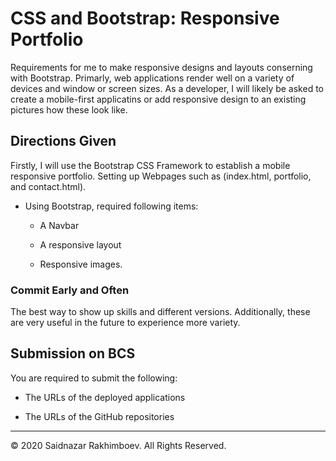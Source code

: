 # CSS and Bootstrap: Responsive Portfolio

Requirements for me to make responsive designs and layouts conserning with Bootstrap. Primarly, web applications render well on a variety of devices and window or screen sizes. As a developer, I will likely be asked to create a mobile-first applicatins or add responsive design to an existing pictures how these look like.

## Directions Given

Firstly, I will use the Bootstrap CSS Framework to establish a mobile responsive portfolio.
Setting up Webpages such as (index.html, portfolio, and contact.html).

- Using Bootstrap, required following items:

  - A Navbar

  - A responsive layout

  - Responsive images.

### Commit Early and Often

The best way to show up skills and different versions. Additionally, these are very useful in the future to experience more variety.

## Submission on BCS

You are required to submit the following:

- The URLs of the deployed applications

- The URLs of the GitHub repositories

---

© 2020 Saidnazar Rakhimboev. All Rights Reserved.
